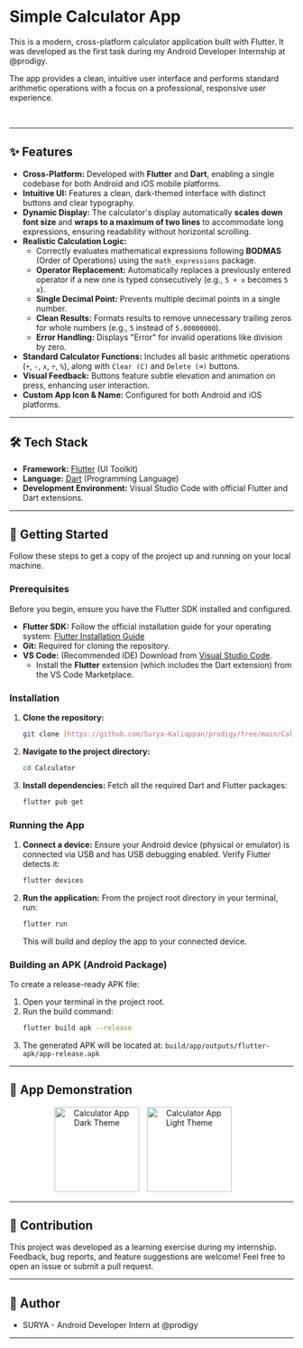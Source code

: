 # Simple Calculator App

This is a modern, cross-platform calculator application built with Flutter. It was developed as the first task during my Android Developer Internship at @prodigy.

The app provides a clean, intuitive user interface and performs standard arithmetic operations with a focus on a professional, responsive user experience.

<br>

---

## ✨ Features

* **Cross-Platform:** Developed with **Flutter** and **Dart**, enabling a single codebase for both Android and iOS mobile platforms.
* **Intuitive UI:** Features a clean, dark-themed interface with distinct buttons and clear typography.
* **Dynamic Display:** The calculator's display automatically **scales down font size** and **wraps to a maximum of two lines** to accommodate long expressions, ensuring readability without horizontal scrolling.
* **Realistic Calculation Logic:**
    * Correctly evaluates mathematical expressions following **BODMAS** (Order of Operations) using the `math_expressions` package.
    * **Operator Replacement:** Automatically replaces a previously entered operator if a new one is typed consecutively (e.g., `5 + x` becomes `5 x`).
    * **Single Decimal Point:** Prevents multiple decimal points in a single number.
    * **Clean Results:** Formats results to remove unnecessary trailing zeros for whole numbers (e.g., `5` instead of `5.00000000`).
    * **Error Handling:** Displays "Error" for invalid operations like division by zero.
* **Standard Calculator Functions:** Includes all basic arithmetic operations (`+`, `-`, `x`, `÷`, `%`), along with `Clear (C)` and `Delete (⌫)` buttons.
* **Visual Feedback:** Buttons feature subtle elevation and animation on press, enhancing user interaction.
* **Custom App Icon & Name:** Configured for both Android and iOS platforms.

---

## 🛠️ Tech Stack

* **Framework:** [Flutter](https://flutter.dev/) (UI Toolkit)
* **Language:** [Dart](https://dart.dev/) (Programming Language)
* **Development Environment:** Visual Studio Code with official Flutter and Dart extensions.

---

## 🚀 Getting Started

Follow these steps to get a copy of the project up and running on your local machine.

### Prerequisites

Before you begin, ensure you have the Flutter SDK installed and configured.

* **Flutter SDK:** Follow the official installation guide for your operating system: [Flutter Installation Guide](https://flutter.dev/docs/get-started/install)
* **Git:** Required for cloning the repository.
* **VS Code:** (Recommended IDE) Download from [Visual Studio Code](https://code.visualstudio.com/).
    * Install the **Flutter** extension (which includes the Dart extension) from the VS Code Marketplace.

### Installation

1.  **Clone the repository:**
    ```bash
    git clone [https://github.com/Surya-Kaliappan/prodigy/tree/main/Calculator](https://github.com/Surya-Kaliappan/prodigy/tree/main/Calculator)
    ```

2.  **Navigate to the project directory:**
    ```bash
    cd Calculator
    ```

3.  **Install dependencies:**
    Fetch all the required Dart and Flutter packages:
    ```bash
    flutter pub get
    ```

### Running the App

1.  **Connect a device:**
    Ensure your Android device (physical or emulator) is connected via USB and has USB debugging enabled.
    Verify Flutter detects it:
    ```bash
    flutter devices
    ```

2.  **Run the application:**
    From the project root directory in your terminal, run:
    ```bash
    flutter run
    ```
    This will build and deploy the app to your connected device.

### Building an APK (Android Package)

To create a release-ready APK file:

1.  Open your terminal in the project root.
2.  Run the build command:
    ```bash
    flutter build apk --release
    ```
3.  The generated APK will be located at:
    `build/app/outputs/flutter-apk/app-release.apk`

---

## 📱 App Demonstration

<p align="center">
  <img src="https://media.licdn.com/dms/image/v2/D5622AQElmG3sfCktoQ/feedshare-shrink_1280/B56Zh9tfvNHcAk-/0/1754455736651?e=1757548800&v=beta&t=3-_wE5RexFoV0RndZ9-5PLw-_sTWLC-wsESthgCx1eI" alt="Calculator App Dark Theme" width="150" style="margin-right: 10px;"/>
  <img src="https://media.licdn.com/dms/image/v2/D5622AQEQvg3cPmZBNw/feedshare-shrink_1280/B56Zh9tfvTHcAo-/0/1754455736964?e=1757548800&v=beta&t=EPOCIurWmgEVDo2rMNfD_aFn3DI2ziQXbmFjr1MtaBc" alt="Calculator App Light Theme" width="150" style="margin-right: 30px;"/>
</p>

---

## 🤝 Contribution

This project was developed as a learning exercise during my internship. Feedback, bug reports, and feature suggestions are welcome! Feel free to open an issue or submit a pull request.

---

## 🧑 Author

* SURYA - Android Developer Intern at @prodigy

---
